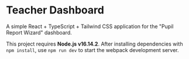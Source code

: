 # Teacher Dashboard

A simple React + TypeScript + Tailwind CSS application for the "Pupil Report Wizard" dashboard.

This project requires **Node.js v16.14.2**. After installing dependencies with
`npm install`, use `npm run dev` to start the webpack development server.
